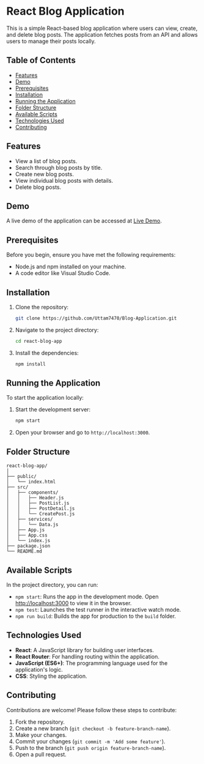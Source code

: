 
# React Blog Application

This is a simple React-based blog application where users can view, create, and delete blog posts. The application fetches posts from an API and allows users to manage their posts locally.

## Table of Contents
- [Features](#features)
- [Demo](#demo)
- [Prerequisites](#prerequisites)
- [Installation](#installation)
- [Running the Application](#running-the-application)
- [Folder Structure](#folder-structure)
- [Available Scripts](#available-scripts)
- [Technologies Used](#technologies-used)
- [Contributing](#contributing)

## Features
- View a list of blog posts.
- Search through blog posts by title.
- Create new blog posts.
- View individual blog posts with details.
- Delete blog posts.

## Demo
A live demo of the application can be accessed at [Live Demo](https://blog-application-kappa-one.vercel.app/).

## Prerequisites
Before you begin, ensure you have met the following requirements:
- Node.js and npm installed on your machine.
- A code editor like Visual Studio Code.

## Installation
1. Clone the repository:
   ```sh
   git clone https://github.com/Uttam7470/Blog-Application.git
   ```
2. Navigate to the project directory:
   ```sh
   cd react-blog-app
   ```
3. Install the dependencies:
   ```sh
   npm install
   ```

## Running the Application
To start the application locally:
1. Start the development server:
   ```sh
   npm start
   ```
2. Open your browser and go to `http://localhost:3000`.

## Folder Structure
```
react-blog-app/
│
├── public/
│   └── index.html
├── src/
│   ├── components/
│   │   ├── Header.js
│   │   ├── PostList.js
│   │   ├── PostDetail.js
│   │   └── CreatePost.js
│   ├── services/
│   │   └── Data.js
│   ├── App.js
│   ├── App.css
│   └── index.js
├── package.json
└── README.md
```

## Available Scripts
In the project directory, you can run:

- `npm start`: Runs the app in the development mode. Open [http://localhost:3000](http://localhost:3000) to view it in the browser.
- `npm test`: Launches the test runner in the interactive watch mode.
- `npm run build`: Builds the app for production to the `build` folder.

## Technologies Used
- **React**: A JavaScript library for building user interfaces.
- **React Router**: For handling routing within the application.
- **JavaScript (ES6+)**: The programming language used for the application's logic.
- **CSS**: Styling the application.

## Contributing
Contributions are welcome! Please follow these steps to contribute:
1. Fork the repository.
2. Create a new branch (`git checkout -b feature-branch-name`).
3. Make your changes.
4. Commit your changes (`git commit -m 'Add some feature'`).
5. Push to the branch (`git push origin feature-branch-name`).
6. Open a pull request.

